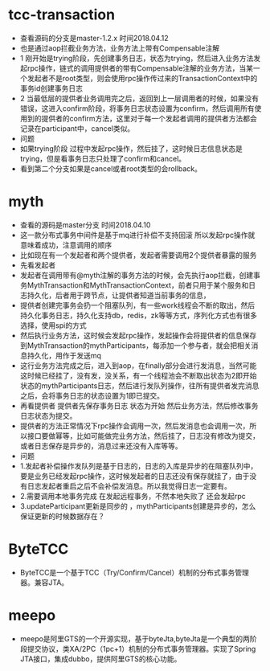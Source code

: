 # tcc-transaction
* 查看源码的分支是master-1.2.x 时间2018.04.12
* 也是通过aop拦截业务方法，业务方法上带有Compensable注解
* 1 刚开始是trying阶段，先创建事务日志，状态为trying，然后进入业务方法发起rpc操作，链式的调用提供者的带有Compensable注解的业务方法，当某一个发起者不是root类型，则会使用rpc操作传过来的TransactionContext中的事务id创建事务日志
* 2 当最低层的提供者业务调用完之后，返回到上一层调用者的时候，如果没有错误，这进入confirm阶段，将事务日志状态设置为confirm，然后调用所有使用到的提供者的confirm方法，这里对于每一个发起者调用的提供者方法都会记录在participant中，cancel类似。
* 问题
* 如果trying阶段 过程中发起rpc操作，然后挂了，这时候日志信息状态是trying，但是看事务日志只处理了confirm和cancel。
* 看到第二个分支如果是cancel或者root类型的会rollback。

# myth
* 查看的源码是master分支 时间2018.04.10
* 这一款分布式事务中间件是基于mq进行补偿不支持回滚 所以发起rpc操作就意味着成功，注意调用的顺序
* 比如现在有一个发起者和两个提供者，发起者需要调用2个提供者暴露的服务
* 先看发起者
* 发起者在调用带有@myth注解的事务方法的时候，会先执行aop拦截，创建事务MythTransaction和MythTransactionContext，前者只用于某个服务和日志持久化，后者用于跨节点，让提供者知道当前事务的信息，
* 提供者创建完事务会扔一个阻塞队列，有一些work线程会不断的取出，然后持久化事务日志，持久化支持db，redis，zk等等方式，序列化方式也有很多选择，使用spi的方式
* 然后执行业务方法，这时候会发起rpc操作，发起操作会将提供者的信息保存到MythTransaction的mythParticipants，每添加一个参与者，就会把相关消息持久化，用作于发送mq
* 这行业务方法完成之后，进入到aop，在finally部分会进行发消息，当然可能这时候已经挂了，没有发，没关系，有一个线程池会不断取出状态为2即开始状态的mythParticipants日志，然后进行发队列操作，往所有提供者发完消息之后，会将事务日志的状态设置为1即已提交。
* 再看提供者 提供者先保存事务日志 状态为开始 然后业务方法，然后修改事务日志状态为提交。
* 提供者的方法正常情况下rpc操作会调用一次，然后发消息也会调用一次，所以接口要做幂等，比如可能做完业务方法，然后挂了，日志没有修改为提交，或者日志保存是异步的，消息过来还没有入库等等。
* 问题
* 1.发起者补偿操作发队列是基于日志的，日志的入库是异步的在阻塞队列中，要是业务已经发起rpc操作，这时候发起者的日志还没有保存就挂了，由于没有日志发起者重启之后不会补偿发消息。所以我觉得日志一定要有。
* 2.需要调用本地事务完成 在发起远程事务，不然本地失败了 还会发起rpc
* 3.updateParticipant更新是同步的 ，mythParticipants创建是异步的，怎么保证更新的时候数据存在？

# ByteTCC
* ByteTCC是一个基于TCC（Try/Confirm/Cancel）机制的分布式事务管理器。兼容JTA。
# meepo
* meepo是阿里GTS的一个开源实现，基于byteJta,byteJta是一个典型的两阶段提交协议，类XA/2PC（1pc+1）机制的分布式事务管理器。实现了Spring JTA接口，集成dubbo，提供阿里GTS的核心功能。
